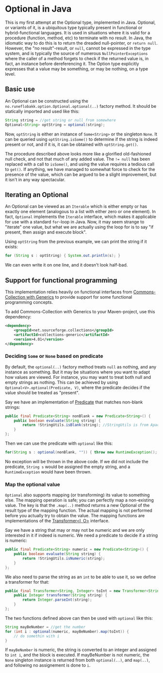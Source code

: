 Optional<V> in Java
============================

This is my first attempt at the Optional<V> type, implemented in Java. Optional, or variants of it, is a ubiquitous type typically present in functional or hybrid-functional languages. It is used in situations where it is valid for a procedure (function, method, etc) to terminate with no result. In Java, the idiomatic way to do this is to return the dreaded null-pointer, or `return null`. However, the "no result"-result, or `null`, cannot be expressed in the type system, and is typically the source of numerous `NullPointerExceptions` where the caller of a method forgets to check if the returned value is, in fact, an instance before dereferencing it. The Option type explicitly expresses that a value may be something, or may be nothing, on a type level.


Basic use
-----------------------
An Optional can be constructed using the `no.runeflobakk.option.Optional.optional(..)` factory method. It should be statically imported and used like this:

```java
String string = //get string or null from somewhere
Optional<String> optString = optional(string);
```

Now, `optString` is either an instance of `Some<String>` or the singleton `None`. It can be queried using `optString.isSome()` to determine if the string is indeed present or not, and if it is, it can be obtained with `optString.get()`.

The procedure described above looks more like a glorified old-fashioned null check, and not that much of any added value. The `!= null` has been replaced with a call to `isSome()`, and using the value requires a tedious call to `get()`. If anything, we have managed to somewhat force to check for the presence of the value, which can be argued to be a slight improvement, but it isn't in any way spectacular.


Iterating an Optional
---------------------------
An Optional can be viewed as an `Iterable` which is either empty or has exactly one element (analogous to a list with either zero or one element). In fact, `Optional` implements the `Iterable` interface, which makes it applicable for use with a standard `for`-loop in Java. Now, it may seem strange to "iterate" one value, but what we are actually using the loop for is to say "if present, then assign and execute block".

Using `optString` from the previous example, we can print the string if it exists:

```java
for (String s : optString) { System.out.println(s); }
```

We can even write it on one line, and it doesn't look half-bad.





Support for functional programming
----------------------------------------
This implementation relies heavily on functional interfaces from [Commons-Collection with Generics](http://sourceforge.net/projects/collections/files/) to provide support for some functional programming concepts.

To add Commons-Collection with Generics to your Maven-project, use this dependency:

```xml
<dependency>
    <groupId>net.sourceforge.collections</groupId>
    <artifactId>collections-generic</artifactId>
    <version>4.01</version>
</dependency>
```


### Deciding `Some` or `None` based on predicate

By default, the `optional(..)` factory method treats `null` as nothing, and any instance as something. But it may be situations where you want to adapt how values are viewed. For instance, you may want to treat both null and empty strings as nothing. This can be achieved by using `Optional<V>.optional(Predicate, V)`, where the predicate decides if the value should be treated as "present".

Say we have an implementation of [Predicate](http://collections.sourceforge.net/api/org/apache/commons/collections/Predicate.html) that matches non-blank strings:

```java
public final Predicate<String> nonBlank = new Predicate<String>() {
    public boolean evaluate(String string) {
        return !StringUtils.isBlank(string); //StringUtils is from Apache Commons Lang
    }
};
```

Then we can use the predicate with `optional` like this:

```java
for(String s : optional(nonBlank, "")) { throw new RuntimeException(); }
```

No exception will be thrown in the above code. If we did not include the predicate, `String s` would be assigned the empty string, and a `RuntimeException` would have been thrown.




### Map the optional value

`Optional` also supports mapping (or transforming) its value to something else. The mapping operation is safe; you can perfectly map a non-existing value. The key is that the `.map(..)` method returns a new Optional of the result type of the mapping function. The actual mapping is not performed before you actually try to obtain the value. The mapping functions are implementations of the [Transformer<I, O>](http://collections.sourceforge.net/api/org/apache/commons/collections/Transformer.html) interface.

Say we have a string that may or may not be numeric and we are only interested in it if indeed is numeric. We need a predicate to decide if a string is numeric:

```java
public final Predicate<String> numeric = new Predicate<String>() {
    public boolean evaluate(String string) {
        return !StringUtils.isNumeric(string);
    }
};
```


We also need to parse the string as an `int` to be able to use it, so we define a transformer for that:

```java
public final Transformer<String, Integer> toInt = new Transformer<String, Integet>() {
    public Integer transformer(String string) {
        return Integer.parseInt(string);
    }
};
```

The two functions defined above can then be used with `optional` like this:

```java
String mayBeNumber = //get the number
for (int i : optional(numeric, mayBeNumber).map(toInt)) {
    // do somethin with i
}
```

If `mayBeNumber` is numeric, the string is converted to an integer and assigned to `int i`, and the block is executed. If mayBeNumber is not numeric, the `None` singleton instance is returned from both `optional(..)`, and `map(..)`, and following no assignement is done to `i`.

